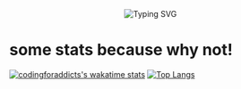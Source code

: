 <div align="center" >
<img src="https://readme-typing-svg.demolab.com?font=IBM+Plex+Mono&duration=2000&pause=500&color=8806FF&center=true&vCenter=true&multiline=true&repeat=false&width=600&height=150&lines=Hello;I'm+Antoine%2C+an+EPITA+student;I'm+a+young+developper;(Python+OCAML+C%23+Swift+SwiftUi+HTML+CSS+JS)" alt="Typing SVG" />
</div>

 
# some stats because why not!





<div align="left">

 [![codingforaddicts's wakatime stats](https://github-readme-stats.vercel.app/api/wakatime?username=codingforaddicts)]([https://github.com/anuraghazra/github-readme-stats](https://github.com/codingforaddicts)) 
 [![Top Langs](https://github-readme-stats.vercel.app/api/top-langs/?username=codingforaddicts&layout=compact)](https://github.com/codingforaddicts) 
 
  </div>
  



<!---
CodingForAddicts/CodingForAddicts is a ✨ special ✨ repository
--->
